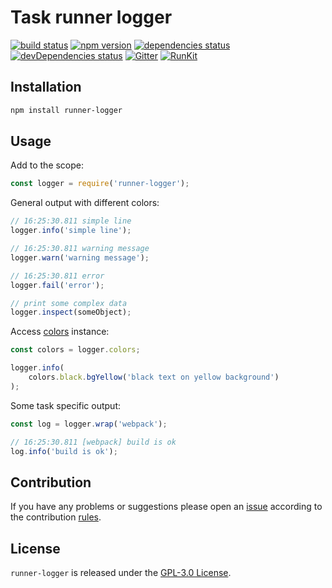 Task runner logger
==================

[![build status](https://img.shields.io/travis/runner/logger.svg?style=flat-square)](https://travis-ci.org/runner/logger)
[![npm version](https://img.shields.io/npm/v/runner-logger.svg?style=flat-square)](https://www.npmjs.com/package/runner-logger)
[![dependencies status](https://img.shields.io/david/runner/logger.svg?style=flat-square)](https://david-dm.org/runner/logger)
[![devDependencies status](https://img.shields.io/david/dev/runner/logger.svg?style=flat-square)](https://david-dm.org/runner/logger?type=dev)
[![Gitter](https://img.shields.io/badge/gitter-join%20chat-blue.svg?style=flat-square)](https://gitter.im/DarkPark/runner)
[![RunKit](https://img.shields.io/badge/RunKit-try-yellow.svg?style=flat-square)](https://npm.runkit.com/runner-logger)


## Installation ##

```bash
npm install runner-logger
```


## Usage ##

Add to the scope:

```js
const logger = require('runner-logger');
```

General output with different colors:

```js
// 16:25:30.811 simple line
logger.info('simple line');

// 16:25:30.811 warning message
logger.warn('warning message');

// 16:25:30.811 error
logger.fail('error');

// print some complex data
logger.inspect(someObject);
```

Access [colors](https://www.npmjs.com/package/colors) instance:

```js
const colors = logger.colors;

logger.info(
    colors.black.bgYellow('black text on yellow background')
);
```

Some task specific output:

```js
const log = logger.wrap('webpack');

// 16:25:30.811 [webpack] build is ok
log.info('build is ok');
```


## Contribution ##

If you have any problems or suggestions please open an [issue](https://github.com/runner/logger/issues)
according to the contribution [rules](.github/contributing.md).


## License ##

`runner-logger` is released under the [GPL-3.0 License](http://opensource.org/licenses/GPL-3.0).
